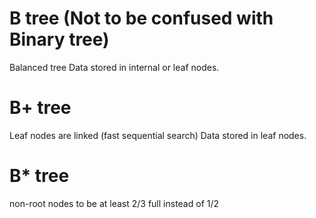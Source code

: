 # B tree (Not to be confused with Binary tree)
Balanced tree
Data stored in internal or leaf nodes.

# B+ tree
Leaf nodes are linked (fast sequential search)
Data stored in leaf nodes.

# B* tree
non-root nodes to be at least 2/3 full instead of 1/2
